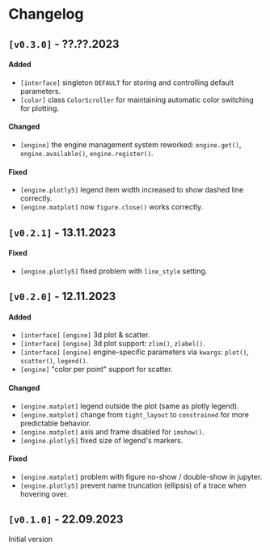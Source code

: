 # Changelog

## `[v0.3.0]` - ??.??.2023

#### Added
* `[interface]` singleton `DEFAULT` for storing and controlling default parameters.
* `[color]` class `ColorScroller` for maintaining automatic color switching for plotting.

#### Changed
* `[engine]` the engine management system reworked: `engine.get()`, `engine.available()`, `engine.register()`.

#### Fixed
* `[engine.plotly5]` legend item width increased to show dashed line correctly.
* `[engine.matplot]` now `figure.close()` works correctly.


## `[v0.2.1]` - 13.11.2023

#### Fixed
* `[engine.plotly5]` fixed problem with `line_style` setting.


## `[v0.2.0]` - 12.11.2023

#### Added
* `[interface]` `[engine]` 3d plot & scatter.
* `[interface]` `[engine]` 3d plot support: `zlim()`, `zlabel()`.
* `[interface]` `[engine]` engine-specific parameters via `kwargs`: `plot()`, `scatter()`, `legend()`.
* `[engine]` "color per point" support for scatter.

#### Changed
* `[engine.matplot]` legend outside the plot (same as plotly legend).
* `[engine.matplot]` change from `tight_layout` to `constrained` for more predictable behavior.
* `[engine.matplot]` axis and frame disabled for `imshow()`.
* `[engine.plotly5]` fixed size of legend's markers.

#### Fixed
* `[engine.matplot]` problem with figure no-show / double-show in jupyter.
* `[engine.plotly5]` prevent name truncation (ellipsis) of a trace when hovering over.

## `[v0.1.0]` - 22.09.2023

Initial version
